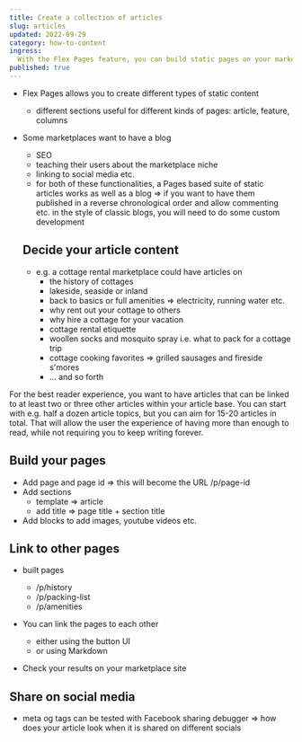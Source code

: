 ```yaml
---
title: Create a collection of articles
slug: articles
updated: 2022-09-29
category: how-to-content
ingress:
  With the Flex Pages feature, you can build static pages on your marketplace directly from Flex Console. This how-to guide shows how to create a blog-style suite of interlinked articles on your marketplace.
published: true
---
```


- Flex Pages allows you to create different types of static content
  - different sections useful for different kinds of pages: article, feature, columns

- Some marketplaces want to have a blog
  - SEO
  - teaching their users about the marketplace niche
  - linking to social media etc.
  - for both of these functionalities, a Pages based suite of static articles works as well as a blog => if you want to have them published in a reverse chronological order and allow commenting etc. in the style of classic blogs, you will need to do some custom development

  ## Decide your article content
    - e.g. a cottage rental marketplace could have articles on
      - the history of cottages
      - lakeside, seaside or inland
      - back to basics or full amenities => electricity, running water etc.
      - why rent out your cottage to others
      - why hire a cottage for your vacation
      - cottage rental etiquette
      - woollen socks and mosquito spray i.e. what to pack for a cottage trip
      - cottage cooking favorites => grilled sausages and fireside s'mores
      - ... and so forth

For the best reader experience, you want to have articles that can be linked to at least two or three other articles within your article base. You can start with e.g. half a dozen article topics, but you can aim for 15-20 articles in total. That will allow the user the experience of having more than enough to read, while not requiring you to keep writing forever. 

## Build your pages

- Add page and page id => this will become the URL /p/page-id
- Add sections
  - template => article
  - add title => page title + section title
- Add blocks to add images, youtube videos etc. 

## Link to other pages

- built pages
  - /p/history
  - /p/packing-list
  - /p/amenities

- You can link the pages to each other
  - either using the button UI
  - or using Markdown

- Check your results on your marketplace site

## Share on social media
- meta og tags can be tested with Facebook sharing debugger => how does your article look when it is shared on different socials
